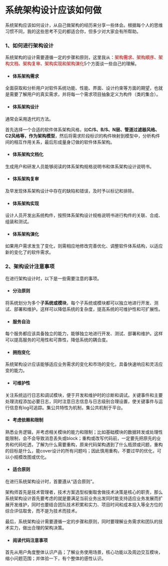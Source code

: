 # 系统架构设计应该如何做



​系统架构应该如何设计，从自己做架构的经历来分享一些体会。根据每个人的思维习惯不同，我的这些思考不见的都适合你，但多少对大家会有所帮助。

  

### **1、如何进行架构设计**  

  

系统架构的设计需要遵循一定的步骤和原则，这里我从：<font color="#c0504d">**架构需求、架构顺序、架构文档、架构复审、架构实现和架构演化**</font>5个方面谈一些自己的理解。

  
- #### 体系架构需求

  

全面获取和分析用户对软件系统功能、性能、界面、设计约束等方面的期望，也就是需要了解用户的真实需求，并将每一个需求项目抽象定义为构件（类的集合）。

  
- #### **体系架构设计**

  

通常会采用迭代的方法。

  

首先选择一个合适的软件体系架构风格，如**C/S、B/S、N层、管道过滤器风格、C2风格等，作为架构模型**，然后将需求阶段标识的构件映射到模型中，分析构件间的相互作用关系，最后形成量身订做的软件体系架构。

  
- #### **体系架构文档化**

  

生成用户和研发人员能够阅读的体系架构规格说明书和体系架构设计说明书。

  
- #### 体系架构复审

  

及早发现体系架构设计中存在的缺陷和错误，及时予以标记和排除。

  
- #### 体系架构实现

  

设计人员开发出系统构件，按照体系架构设计规格说明书进行构件的关联、合成、组装和测试。

  
- #### 体系架构演化

  

如果用户需求发生了变化，则需相应地修改完善优化、调整软件体系结构，以适应新的变化了的软件需求。

  

### 2、架构设计注意事项

  

在进行架构设计时，以下是一些需要注意的事项。

  
- #### 分治原则

  

将系统划分为多个**子系统或模块**，每个子系统或模块都可以独立地进行开发、测试、部署和维护。这样可以降低系统的复杂度，提高系统的可维护性和可扩展性。

  
- #### 服务自治

  

每个服务都应该具备独立的能力，能够独立地进行开发、测试、部署和维护。这样可以提高服务的可用性和可靠性，降低系统的耦合度。

  
- #### 拥抱变化

  

系统架构设计应该能够适应业务需求的变化和市场的变化，具备快速响应和灵活应变的能力。

  

- #### 可维护性  

  

关注系统运行日志和调试模块，便于开发和维护时的诊断和调试。关键事件和主要处理流程添加必要日志，同时注意日志信息与日志级别合理设置，使关键事件与运行信息有log可追踪。集公共特性为机制，集公共机制于平台。

  

- #### 考虑依赖和限制

  

熟悉业务逻辑，并考虑相关模块的能力和限制；比如基础模块的数据转发或处理性能限制，会不会导致消息丢失或block；重构或改写代码前，一定要先把原先的业务和代码吃透，了解为什么需要重构，原来代码架构遇到了什么瓶颈或问题，重构的目标是什么，能cover设计的所有问题吗；因此慎用重构，不要过早的优化，可以小规模改图或优化。

  


  
- #### **适合原则**
  

在进行系统架构设计时，首要遵从“适合原则”。

  

架构师首先是技术管理者，技术方案选型权衡取舍做技术决策是核心的职责，那么系统架构设计首先要考虑的就是要满足当前业务出发同时能支持适应业务发展而扩展开发维护，同时也要结合团队技术积累和实力、项目时间和成本投入等全方位的综合评估取舍，而不是为技术而技术。

  
最后，系统架构设计需要遵循一定的步骤和原则，同时要理解业务需求和团队的技术实力，做出合理的架构决策。

  
- #### 阅读代码注意事项

  

首先从用户角度整体认识产品；了解业务使用场景，核心功能以及周边交互模块，缩小问题范围；并体验一下，有个整体的感性认识。